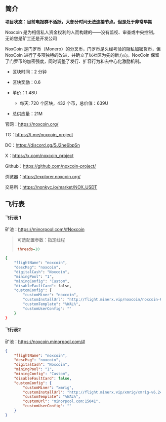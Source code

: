 ## 简介

**项目状态：目前电报群不活跃，大部分时间无法连接节点。但是处于非常早期**

Noxcoin 是为相信私人资金权利的人而构建的——没有监视、审查或中央控制。无论您是矿工还是开发公司

NoxCoin 是门罗币（Monero）的分叉币，门罗币是久经考验的隐私加密货币，但 NoxCoin 进行了多项独特的改进，并确立了以社区为先的新方向。NoxCoin 保留了门罗币的加密强度，同时调整了发行、扩容行为和去中心化激励机制。

- 区块时间：2 分钟
- 区块奖励：0.6
- 单价：1.48U
  - 每天: 720 个区块，432 个币，总价值：639U

- 总供应量：21M



官网：https://noxcoin.org/

TG：https://t.me/noxcoin_project

DC：https://discord.gg/5J2he6bpSn

X：https://x.com/noxcoin_project

Github：https://github.com/noxcoin-project/

浏览器：https://explorer.noxcoin.org/

交易所：https://nonkyc.io/market/NOX_USDT



## 飞行表

#### 飞行表 1

矿池：https://minorpool.com/#Noxcoin

> 可选配置参数：指定线程
>
> ```ini
> threads=10
> ```



```sh
{
    "flightName": "noxcoin",
    "descMsg": "noxcoin",
    "digitalCash": "Noxcoin",
    "miningPool": "1",
    "miningConfig": "Custom",
    "disableFaultCard": false,
    "customConfig": {
        "customMiner": "noxcoin",
        "customInstallUrl": "http://flight.minerx.vip/noxcoin/noxcoin-0809.b.tar.gz",
        "customTemplate": "%WAL%",
        "customUserConfig": ""
    }
}
```



#### 飞行表2

矿池：https://noxcoin.minorpool.com/#

```json
{
    "flightName": "noxcoin",
    "descMsg": "noxcoin",
    "digitalCash": "Noxcoin",
    "miningPool": "1",
    "miningConfig": "Custom",
    "disableFaultCard": false,
    "customConfig": {
        "customMiner": "xmrig",
        "customInstallUrl": "http://flight.minerx.vip/xmrig/xmrig-v6.24.0.b.tar.gz",
        "customTemplate": "%WAL%",
        "customUrl": "minorpool.com:15041",
        "customUserConfig": ""
    }
}
```




